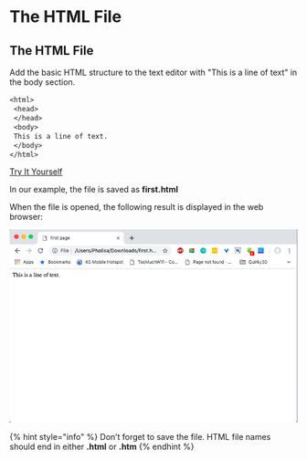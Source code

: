 # The HTML File

## The HTML File

Add the basic HTML structure to the text editor with "This is a line of text" in the body section.

```markup
<html>
 <head>
 </head>
 <body>
 This is a line of text.
 </body>
</html>
```

[Try It Yourself](https://codepen.io/Pholisa-Fatyela/pen/jdQgOp/)

In our example, the file is saved as **first.html**   
  
When the file is opened, the following result is displayed in the web browser:

![](../../.gitbook/assets/screenshot-2019-02-17-at-12.32.49.png)

{% hint style="info" %}
Don’t forget to save the file. HTML file names should end in either **.html** or **.htm**
{% endhint %}

